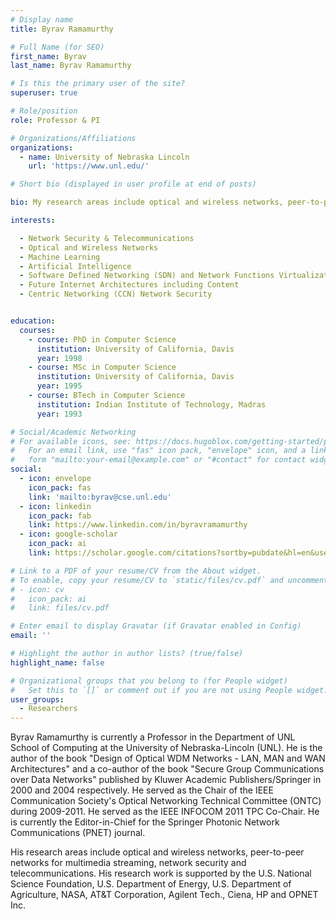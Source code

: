 ```yaml
---
# Display name
title: Byrav Ramamurthy

# Full Name (for SEO)
first_name: Byrav
last_name: Byrav Ramamurthy

# Is this the primary user of the site?
superuser: true

# Role/position
role: Professor & PI

# Organizations/Affiliations
organizations:
  - name: University of Nebraska Lincoln
    url: 'https://www.unl.edu/'

# Short bio (displayed in user profile at end of posts)

bio: My research areas include optical and wireless networks, peer-to-peer networks for multimedia streaming, network security and telecommunications. My research work is supported by the U.S. National Science Foundation, U.S. Department of Energy, U.S. Department of Agriculture, NASA, AT&T Corporation, Agilent Tech., Ciena, HP and OPNET Inc.

interests:

  - Network Security & Telecommunications
  - Optical and Wireless Networks
  - Machine Learning
  - Artificial Intelligence
  - Software Defined Networking (SDN) and Network Functions Virtualization (NFV)
  - Future Internet Architectures including Content
  - Centric Networking (CCN) Network Security


education:
  courses:
    - course: PhD in Computer Science 
      institution: University of California, Davis
      year: 1998
    - course: MSc in Computer Science
      institution: University of California, Davis
      year: 1995
    - course: BTech in Computer Science
      institution: Indian Institute of Technology, Madras
      year: 1993

# Social/Academic Networking
# For available icons, see: https://docs.hugoblox.com/getting-started/page-builder/#icons
#   For an email link, use "fas" icon pack, "envelope" icon, and a link in the
#   form "mailto:your-email@example.com" or "#contact" for contact widget.
social:
  - icon: envelope
    icon_pack: fas
    link: 'mailto:byrav@cse.unl.edu'
  - icon: linkedin
    icon_pack: fab
    link: https://www.linkedin.com/in/byravramamurthy
  - icon: google-scholar
    icon_pack: ai
    link: https://scholar.google.com/citations?sortby=pubdate&hl=en&user=Moj2TLMAAAAJ&view_op=list_works

# Link to a PDF of your resume/CV from the About widget.
# To enable, copy your resume/CV to `static/files/cv.pdf` and uncomment the lines below.
# - icon: cv
#   icon_pack: ai
#   link: files/cv.pdf

# Enter email to display Gravatar (if Gravatar enabled in Config)
email: ''

# Highlight the author in author lists? (true/false)
highlight_name: false

# Organizational groups that you belong to (for People widget)
#   Set this to `[]` or comment out if you are not using People widget.
user_groups:
  - Researchers
---
```


Byrav Ramamurthy is currently a Professor in the Department of UNL School of Computing at the University of Nebraska-Lincoln (UNL). He is the author of the book "Design of Optical WDM Networks - LAN, MAN and WAN Architectures" and a co-author of the book "Secure Group Communications over Data Networks" published by Kluwer Academic Publishers/Springer in 2000 and 2004 respectively. He served as the Chair of the IEEE Communication Society's Optical Networking Technical Committee (ONTC) during 2009-2011. He served as the IEEE INFOCOM 2011 TPC Co-Chair. He is currently the Editor-in-Chief for the Springer Photonic Network Communications (PNET) journal.

His research areas include optical and wireless networks, peer-to-peer networks for multimedia streaming, network security and telecommunications. His research work is supported by the U.S. National Science Foundation, U.S. Department of Energy, U.S. Department of Agriculture, NASA, AT&T Corporation, Agilent Tech., Ciena, HP and OPNET Inc.